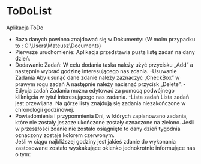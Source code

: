 # ToDoList
Aplikacja ToDo 
-  Baza danych powinna znajdować się w Dokumenty: (W moim przypadku to : 
C:\Users\Mateusz\Documents) 
-  Pierwsze uruchomienie: 
Aplikacja przedstawia pustą listę zadań na dany dzień. 
-  Dodawanie Zadań: 
W celu dodania taska należy użyć przycisku „Add” a następnie wybrać godzinę interesującego nas 
zdania. 
-Usuwanie Zadania 
Aby usunąć dane zdanie należy zaznaczyć „CheckBox”  w prawym rogu zadań
 A następnie należy nacisnąć przycisk „Delete”. 
-Edycja zadań 
Zadania można edytować za pomocą podwójnego kliknięcia w tytuł  interesującego nas zadania. 
-Lista zadań 
Lista zadań jest przewijana. Na górze listy znajdują się zadania niezakończone w chronologii 
godzinowej. 
-  Powiadomienia i przypomnienia 
Dni, w których zaplanowano zadania, które nie zostały jeszcze ukończone  zostały oznaczone na 
zielono. Jeśli w przeszłości zdanie nie zostało osiągnięte to dany dzień tygodnia oznaczony zostaje 
kolorem czerwonym.  
Jeśli w ciągu najbliższej godziny jest jakieś zdanie do wykonania zastosowane zostało wyskakujące 
okienko jednokrotnie informujące nas o tym: 
